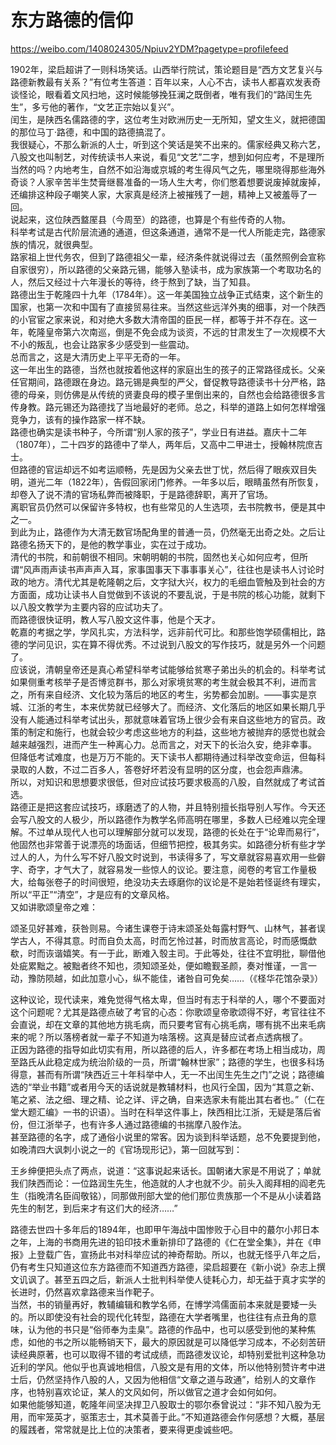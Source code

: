 # 东方路德的信仰  

https://weibo.com/1408024305/Npiuv2YDM?pagetype=profilefeed

1902年，梁启超讲了一则科场笑话。山西举行院试，策论题目是“西方文艺复兴与路德新教最有关系？”有位考生答道：百年以来，人心不古，读书人都喜欢发表奇谈怪论，眼看着文风扫地，这时候能够挽狂澜之既倒者，唯有我们的“路闰生先生”，多亏他的著作，“文艺正宗始以复兴”。  
闰生，是陕西名儒路德的字，这位考生对欧洲历史一无所知，望文生义，就把德国的那位马丁·路德，和中国的路德搞混了。  
我很疑心，不那么新派的人士，听到这个笑话是笑不出来的。儒家经典又称六艺，八股文也叫制艺，对传统读书人来说，看见“文艺”二字，想到如何应考，不是理所当然的吗？内地考生，自然不如沿海或京城的考生得风气之先，哪里晓得那些海外奇谈？人家辛苦半生焚膏继晷准备的一场人生大考，你们憋着想要说废掉就废掉，还编排这种段子嘲笑人家，大家真是经济上被摧残了一趟，精神上又被羞辱了一回。  
说起来，这位陕西盩厔县（今周至）的路德，也算是个有些传奇的人物。  
科举考试是古代阶层流通的通道，但这条通道，通常不是一代人所能走完，路德家族的情况，就很典型。  
路家祖上世代务农，但到了路德祖父一辈，经济条件就说得过去（虽然照例会宣称自家很穷），所以路德的父亲路元锡，能够入塾读书，成为家族第一个考取功名的人，然后又经过十六年漫长的等待，终于熬到了缺，当了知县。  
路德出生于乾隆四十九年（1784年）。这一年美国独立战争正式结束，这个新生的国家，也第一次和中国有了直接贸易往来。当然这些远洋外夷的细事，对一个陕西的小官宦之家来说，和对绝大多数大清帝国的臣民一样，都等于并不存在。这一年，乾隆皇帝第六次南巡，倒是不免会成为谈资，不远的甘肃发生了一次规模不大不小的叛乱，也会让路家多少感受到一些震动。  
总而言之，这是大清历史上平平无奇的一年。  
这一年出生的路德，当然也就按着他这样的家庭出生的孩子的正常路径成长。父亲任官期间，路德跟在身边。路元锡是典型的严父，督促教导路德读书十分严格，路德的母亲，则仿佛是从传统的贤妻良母的模子里倒出来的，自然也会给路德很多言传身教。路元锡还为路德找了当地最好的老师。总之，科举的道路上如何怎样增强竞争力，该有的操作路家一样不缺。  
路德也确实是读书种子，今所谓“别人家的孩子”，学业日有进益。嘉庆十二年（1807年），二十四岁的路德中了举人，两年后，又高中二甲进士，授翰林院庶吉士。  
但路德的官运却远不如考运顺畅，先是因为父亲去世丁忧，然后得了眼疾双目失明，道光二年（1822年），告假回家闭门修养。一年多以后，眼睛虽然有所恢复，却卷入了说不清的官场私弊而被降职，于是路德辞职，离开了官场。  
离职官员仍然可以保留许多特权，也有些常见的人生选项，去书院教书，便是其中之一。  
到此为止，路德作为大清无数官场配角里的普通一员，仍然毫无出奇之处。之后让路德名扬天下的，是他的教学事业，实在过于成功。  
清代的书院，和前朝很不相同。宋朝明朝的书院，固然也关心如何应考，但所谓“风声雨声读书声声声入耳，家事国事天下事事事关心”，往往也是读书人讨论时政的地方。清代尤其是乾隆朝之后，文字狱大兴，权力的毛细血管触及到社会的方方面面，成功让读书人自觉做到不该说的不要乱说，于是书院的核心功能，就剩下以八股文教学为主要内容的应试功夫了。  
而路德很快证明，教人写八股文这件事，他是个天才。  
乾嘉的考据之学，学风扎实，方法科学，远非前代可比。和那些饱学硕儒相比，路德的学问见识，实在算不得优秀。不过说到八股文的写作技巧，就是另外一个问题了。  
应该说，清朝皇帝还是真心希望科举考试能够给贫寒子弟出头的机会的。科举考试如果侧重考核举子是否博览群书，那么对家境贫寒的考生就会极其不利，进而言之，所有来自经济、文化较为落后的地区的考生，劣势都会加剧。——事实是京城、江浙的考生，本来优势就已经够大了。而经济、文化落后的地区如果长期几乎没有人能通过科举考试出头，那就意味着官场上很少会有来自这些地方的官员。政策的制定和施行，也就会较少考虑这些地方的利益，这些地方被抛弃的感觉也就会越来越强烈，进而产生一种离心力。总而言之，对天下的长治久安，绝非幸事。  
但降低考试难度，也是万万不能的。天下读书人都期待通过科举改变命运，但每科录取的人数，不过二百多人，答卷好坏若没有显明的区分度，也会怨声鼎沸。  
所以，对知识和思想要求很低，但对应试技巧要求极高的八股，自然就成了考试首选。  
路德正是把这套应试技巧，琢磨透了的人物，并且特别擅长指导别人写作。今天还会写八股文的人极少，所以路德作为教学名师高明在哪里，多数人已经难以完全理解。不过单从现代人也可以理解部分就可以发现，路德的长处在于“论卑而易行”，他固然也非常善于说漂亮的场面话，但细节把控，极其务实。如路德分析有些才学过人的人，为什么写不好八股文时说到，书读得多了，写文章就容易喜欢用一些僻字、奇字，才气大了，就容易发一些惊人的议论。要注意，阅卷的考官工作量极大，给每张卷子的时间很短，绝没功夫去琢磨你的议论是不是始若怪诞终有理实，所以“平正”“清空”，才是应有的文章风格。  
又如讲歌颂皇帝之难：  
  
颂圣见好甚难，获咎则易。今诸生课卷于诗末颂圣处每露村野气、山林气，甚者误学古人，不得其意。时而自负太高，时而乞怜过甚，时而放言高论，时而感慨歔欷，时而诙谐嬉笑。有一于此，断难入彀主司。于此等处，往往不宜明批，聊借他处疵累黜之。被黜者终不知也，须知颂圣处，便如瞻觐圣颜，奏对惟谨，一言一动，豫防陨越，如此加意小心，纵不能佳，诸咎自可免矣……（《柽华花馆杂录》）  
  
这种议论，现代读来，难免觉得气格太卑，但当时有志于科举的人，哪个不要面对这个问题呢？尤其是路德点破了考官的心态：你歌颂皇帝歌颂得不好，考官往往不会直说，却在文章的其他地方挑毛病，而只要考官有心挑毛病，哪有挑不出来毛病来的呢？所以落榜者就一辈子不知道为啥落榜。这真是替应试者点透病根了。  
正因为路德的指导如此切实有用，所以路德的后人，许多都在考场上相当成功，周至路氏从此稳定成为统治阶级的一员，所谓“翰林世家”；路德的学生，也很多科场得意，甚而有所谓“陕西近三十年科举中人，无一不出闰生先生之门”之说；路德编选的“举业书籍”或者用今天的话说就是教辅材料，也风行全国，因为“其意之新、笔之紧、法之细、理之精、论之详、评之确，自来选家未有能出其右者也。”（仁在堂大题汇编》一书的识语）。当时在科举这件事上，陕西相比江浙，无疑是落后省份，但江浙举子，也有许多人通过路德编的书揣摩八股作法。  
甚至路德的名字，成了通俗小说里的常客。因为谈到科举话题，总不免要提到他，如晚清四大讽刺小说之一的《官场现形记》，第一回就写到：  
  
王乡绅便把头点了两点，说道：“这事说起来话长。国朝诸大家是不用说了；单就我们陕西而论：一位路润生先生，他造就的人才也就不少。前头入阁拜相的阎老先生（指晚清名臣阎敬铭），同那做刑部大堂的他们那位贵族那一个不是从小读着路先生的制艺，到后来才有这们大的经济……”  
  
路德去世四十多年后的1894年，也即甲午海战中国惨败于心目中的蕞尔小邦日本之年，上海的书商用先进的铅印技术重新排印了路德的《仁在堂全集》，并在《申报》上登载广告，宣扬此书对科举应试的神奇帮助。所以，也就无怪乎八年之后，仍有考生只知道这位东方路德而不知道西方路德，梁启超要在《新小说》杂志上撰文讥讽了。甚至五四之后，新派人士批判科举使人徒耗心力，却无益于真才实学的长进时，仍然喜欢拿路德来当作靶子。  
当然，书的销量再好，教辅编辑和教学名师，在博学鸿儒面前本来就是要矮一头的。所以即使没有社会的现代化转型，路德在大学者嘴里，也往往有点丑角的意味，认为他的书只是“俗师奉为圭臬”。路德的作品中，也可以感受到他的某种焦虑，如他的书之所以能畅销天下，最大的原因就是可以降低学习成本，不必刻苦研读经典原著，也可以取得不错的考试成绩，而路德发议论，却特别爱批判这种急功近利的学风。他似乎也真诚地相信，八股文是有用的文体，所以他特别赞许考中进士后，仍然坚持作八股的人，又因为他相信“文章之道与政通”，给别人的文章作序，也特别喜欢论证，某人的文风如何，所以做官之道才会如何如何。  
如果他能够知道，乾隆年间坚决捍卫八股取士的鄂尔泰曾说过：“非不知八股为无用，而牢笼英才，驱策志士，其术莫善于此。”不知道路德会作何感想？大概，基层的履践者，常常就是比上位的决策者，要来得更虔诚些吧。